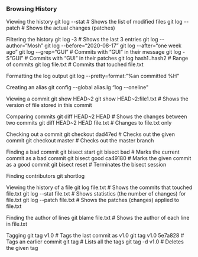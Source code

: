 ### Browsing History

Viewing the history
git log --stat # Shows the list of modified files
git log --patch # Shows the actual changes (patches)

Filtering the history
git log -3 # Shows the last 3 entries
git log --author=“Mosh”
git log --before=“2020-08-17”
git log --after=“one week ago”
git log --grep=“GUI” # Commits with “GUI” in their message
git log -S“GUI” # Commits with “GUI” in their patches
git log hash1..hash2 # Range of commits
git log file.txt # Commits that touched file.txt

Formatting the log output
git log --pretty=format:”%an committed %H”

Creating an alias
git config --global alias.lg “log --oneline"

Viewing a commit
git show HEAD~2
git show HEAD~2:file1.txt # Shows the version of file stored in this commit

Comparing commits
git diff HEAD~2 HEAD # Shows the changes between two commits
git diff HEAD~2 HEAD file.txt # Changes to file.txt only

Checking out a commit
git checkout dad47ed # Checks out the given commit
git checkout master # Checks out the master branch

Finding a bad commit
git bisect start
git bisect bad # Marks the current commit as a bad commit
git bisect good ca49180 # Marks the given commit as a good commit
git bisect reset # Terminates the bisect session

Finding contributors
git shortlog

Viewing the history of a file
git log file.txt # Shows the commits that touched file.txt
git log --stat file.txt # Shows statistics (the number of changes) for file.txt
git log --patch file.txt # Shows the patches (changes) applied to file.txt

Finding the author of lines
git blame file.txt # Shows the author of each line in file.txt

Tagging
git tag v1.0 # Tags the last commit as v1.0
git tag v1.0 5e7a828 # Tags an earlier commit
git tag # Lists all the tags
git tag -d v1.0 # Deletes the given tag
